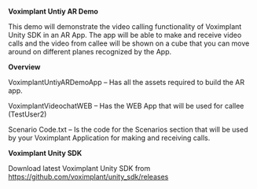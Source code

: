 **Voximplant Untiy AR Demo**

This demo will demonstrate the video calling functionality of Voximplant Unity SDK in an AR App. The app will be able to make and receive video calls and the video from callee will be shown on a cube that you can move around on different planes recognized by the App. 

**Overview**

VoximplantUntiyARDemoApp – Has all the assets required to build the AR app.

VoximplantVideochatWEB – Has the WEB App that will be used for callee (TestUser2)

Scenario Code.txt – Is the code for the Scenarios section that will be used by your Voximplant Application for making and receiving calls.

**Voximplant Unity SDK**

Download latest Voximplant Unity SDK from https://github.com/voximplant/unity_sdk/releases
